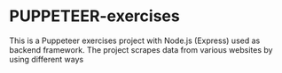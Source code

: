 # PUPPETEER-exercises
This is a Puppeteer exercises project with Node.js (Express) used as backend framework. The project scrapes data from various websites by using different ways
